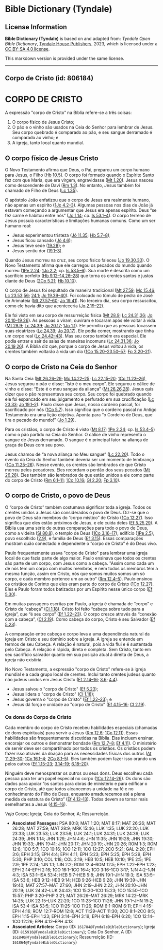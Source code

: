 # Bible Dictionary (Tyndale)

## License Information

**Bible Dictionary (Tyndale)** is based on and adapted from: _Tyndale Open Bible Dictionary_, [Tyndale House Publishers](https://tyndaleopenresources.com/), 2023, which is licensed under a [CC BY-SA 4.0 license](https://creativecommons.org/licenses/by-sa/4.0/legalcode.en).

This markdown version is provided under the same license.



--------------------------------

## Corpo de Cristo (id: 806184)

CORPO DE CRISTO
===============

A expressão "corpo de Cristo" na Bíblia refere\-se a três coisas:

1. O corpo físico de Jesus Cristo;
2. O pão e o vinho são usados na Ceia do Senhor para lembrar de Jesus. Seu corpo quebrado é comparado ao pão, e seu sangue derramado é comparado ao vinho; e
3. A igreja, tanto local quanto mundial.

O corpo físico de Jesus Cristo
------------------------------

O Novo Testamento afirma que Deus, o Pai, preparou um corpo humano para Jesus, o Filho ([Hb 10\.5](https://ref.ly/Heb10:5)). O corpo foi formado quando o Espírito Santo fez com que Maria, que era virgem, engravidasse ([Mt 1\.20](https://ref.ly/Matt1:20)). Jesus nasceu como descendente de Davi ([Rm 1\.3](https://ref.ly/Rom1:3)). No entanto, Jesus também foi chamado de Filho de Deus ([Lc 1\.35](https://ref.ly/Luke1:35)).

O apóstolo João enfatizou que o corpo de Jesus era realmente humano, não apenas um espírito ([1Jo 4\.2–3](https://ref.ly/1John4:2-1John4:3)). Algumas pessoas nos dias de João já estavam começando a argumentar que Jesus era apenas espírito. Deus “se fez carne e habitou entre nós” ([Jo 1\.14](https://ref.ly/John1:14); cp. [Is 53\.1–4](https://ref.ly/Isa53:1-Isa53:4)). O corpo terreno de Jesus possuía características e limitações humanas comuns. Como um ser humano real:

* Jesus experimentou tristeza ([Jó 11\.35](https://ref.ly/John11:35); [Hb 5\.7–8](https://ref.ly/Heb5:7-Heb5:8));
* Jesus ficou cansado ([Jó 4\.6](https://ref.ly/John4:6));
* Jesus teve sede ([19\.28](https://ref.ly/John19:28)); e
* Jesus sentiu dor ([19\.1–3](https://ref.ly/John19:1-John19:3)).

Quando Jesus morreu na cruz, seu corpo físico faleceu ([Jo 19\.30,33](https://ref.ly/John19:30,John19:33)). O Novo Testamento afirma que ele carregou os pecados do mundo quando morreu ([1Pe 2\.24](https://ref.ly/1Pet2:24); [1Jo 2\.2](https://ref.ly/1John2:2); cp. [Is 53\.5–6](https://ref.ly/Isa53:5-Isa53:6)). Sua morte é descrita como um sacrifício perfeito ([Hb 9\.12–14,26–28](https://ref.ly/Heb9:12-Heb9:14,Heb9:26-Heb9:28)) que torna os crentes santos e justos diante de Deus ([2Co 5\.21](https://ref.ly/2Cor5:21); [Hb 10\.10](https://ref.ly/Heb10:10)).

O corpo de Jesus foi sepultado de maneira tradicional ([Mt 27\.59](https://ref.ly/Matt27:59); [Mc 15\.46](https://ref.ly/Mark15:46); [Lc 23\.53,56](https://ref.ly/Luke23:53,Luke23:56); [24\.1](https://ref.ly/Luke24:1); [Jo 19\.39–40](https://ref.ly/John19:39-John19:40)). Foi colocado no túmulo de pedra de José de Arimateia ([Mt 27\.57–60](https://ref.ly/Matt27:57-Matt27:60); [Jo 19\.41](https://ref.ly/John19:41)). No terceiro dia, seu corpo ressuscitou, como ele havia dito que aconteceria ([Jo 2\.19–22](https://ref.ly/John2:19-John2:22)).

Ele foi visto em seu corpo de ressurreição física ([Mt 28\.9](https://ref.ly/Matt28:9); [Lc 24\.31,36](https://ref.ly/Luke24:31,Luke24:36); [Jo 20\.10–19,26](https://ref.ly/John20:10-John20:19,John20:26)). As pessoas o viram, ouviram e tocaram após ele voltar à vida. ([Mt 28\.9](https://ref.ly/Matt28:9); [Lc 24\.39](https://ref.ly/Luke24:39); [Jo 20\.17](https://ref.ly/John20:17); [1Jo 1\.1](https://ref.ly/1John1:1)). Ele permitiu que as pessoas tocassem suas cicatrizes ([Lc 24\.39](https://ref.ly/Luke24:39); [Jo 20\.17](https://ref.ly/John20:17)). Ele podia comer, mostrando que tinha um corpo real ([Lc 24\.42–43](https://ref.ly/Luke24:42-Luke24:43)). Mas seu corpo também era especial. Ele podia entrar e sair de salas de maneiras incomuns ([Lc 24\.31,36](https://ref.ly/Luke24:31,Luke24:36); [Jo 20\.19,26](https://ref.ly/John20:19,John20:26)). A Bíblia diz que, porque o corpo de Jesus voltou à vida, os crentes também voltarão à vida um dia ([1Co 15\.20–23,50–57](https://ref.ly/1Cor15:20-1Cor15:23,1Cor15:50-1Cor15:57); [Fp 3\.20–21](https://ref.ly/Phil3:20-Phil3:21)).

O corpo de Cristo na Ceia do Senhor
-----------------------------------

Na Santa Ceia ([Mt 26\.26–29](https://ref.ly/Matt26:26-Matt26:29); [Mc 14\.22–25](https://ref.ly/Mark14:22-Mark14:25); [Lc 22\.15–20](https://ref.ly/Luke22:15-Luke22:20); [1Co 11\.23–26](https://ref.ly/1Cor11:23-1Cor11:26)), Jesus segurou o pão e disse: “Isto é o meu corpo”. Ele segurou o cálice de vinho e disse: “Este é o meu sangue da aliança” ([Mt 26\.26,28](https://ref.ly/Matt26:26,Matt26:28)). Jesus quis dizer que o pão representava seu corpo. Seu corpo foi quebrado quando ele foi espancado em seu julgamento e perfurado em sua crucificação ([Lc 23\.33](https://ref.ly/Luke23:33); [Jo 19\.1–2](https://ref.ly/John19:1-John19:2)). Paulo disse que Jesus, nosso cordeiro pascal, foi sacrificado por nós ([1Co 5\.7](https://ref.ly/1Cor5:7)). Isso significa que o cordeiro pascal no Antigo Testamento era uma lição objetiva. Aponta para “o Cordeiro de Deus, que tira o pecado do mundo!” ([Jo 1\.29](https://ref.ly/John1:29)).

Para os cristãos, o corpo de Cristo é visto ([Mt 8\.17](https://ref.ly/Matt8:17); [1Pe 2\.24](https://ref.ly/1Pet2:24); cp. [Is 53\.4–5](https://ref.ly/Isa53:4-Isa53:5)) como o pão partido na Ceia do Senhor. O cálice de vinho representa o sangue de Jesus derramado. O sangue é o principal fator na aliança de graça de Deus com seu povo.

Jesus chamou de “a nova aliança no Meu sangue” ([Lc 22\.20](https://ref.ly/Luke22:20)). Todo o evento da Ceia do Senhor também deveria ser um momento de lembrança ([1Co 11\.25–26](https://ref.ly/1Cor11:25-1Cor11:26)). Nesse evento, os crentes são lembrados de que Cristo morreu pelos pecadores. Eles recordam o perdão dos seus pecados ([Mt 26\.28](https://ref.ly/Matt26:28)). Eles também são lembrados de que estão unidos a ele como parte do corpo de Cristo ([Rm 6\.1–11](https://ref.ly/Rom6:1-Rom6:11); [1Co 10\.16](https://ref.ly/1Cor10:16); [Gl 2\.20](https://ref.ly/Gal2:20); [Fp 3\.10](https://ref.ly/Phil3:10)).

O corpo de Cristo, o povo de Deus
---------------------------------

O “corpo de Cristo” também costumava significar toda a igreja. Todos os crentes unidos a Jesus são considerados o povo de Deus. Diz\-se que o povo de Deus são membros do “corpo místico” de Cristo ([1Co 12\.27](https://ref.ly/1Cor12:27)). Isso significa que eles estão próximos de Jesus, e ele cuida deles ([Ef 5\.25,29](https://ref.ly/Eph5:25,Eph5:29)). A Bíblia usa uma série de outras comparações para todo o povo de Deus, como a videira ([Sl 80\.8](https://ref.ly/Ps80:8)), o templo de Deus ([1Co 3\.16–17](https://ref.ly/1Cor3:16-1Cor3:17)), edifício ([1Pe 2\.5](https://ref.ly/1Pet2:5)), povo escolhido ([2\.9](https://ref.ly/1Pet2:9)), e família de Deus ([Ef 3\.15](https://ref.ly/Eph3:15)). Essas comparações mostram quão conectado e dependente o “corpo de Cristo” é do Deus vivo.

Paulo frequentemente usava "corpo de Cristo" para lembrar uma igreja local de que fazia parte de algo maior. Paulo ensinava que todos os crentes são parte de um corpo, com Jesus como a cabeça. "Assim como cada um de nós tem um corpo com muitos membros, e nem todos os membros têm a mesma função, assim em Cristo, nós que somos muitos somos um só corpo, e cada membro pertence um ao outro" ([Rm 12\.4–5](https://ref.ly/Rom12:4-Rom12:5)). Paulo ensinou os cristãos de Corinto que eles eram parte do corpo de Cristo ([1Co 12\.27](https://ref.ly/1Cor12:27)). Eles e Paulo foram todos batizados por um Espírito nesse único corpo ([Ef 5\.30](https://ref.ly/Eph5:30)).

Em muitas passagens escritas por Paulo, a igreja é chamada de “corpo” e Cristo de “cabeça” ([Cl 1\.18](https://ref.ly/Col1:18)). Cristo foi feito “cabeça sobre tudo para a igreja”, que “é seu corpo” ([Ef 1\.22–23](https://ref.ly/Eph1:22-Eph1:23)). O corpo cresce através da “conexão com a cabeça”, ([Cl 2\.19](https://ref.ly/Col2:19)). Como cabeça do corpo, Cristo é seu Salvador ([Ef 5\.23](https://ref.ly/Eph5:23)).

A comparação entre cabeça e corpo leva a uma dependência natural da igreja em Cristo e seu domínio sobre a igreja. A igreja se entende em termos de seu Cabeça. A relação é natural, pois a vida flui e é sustentada pelo Cabeça. A relação é rápida, direta e completa. Sem Cristo, tanto em seu sacrifício salvador quanto em sua posição atual à direita de Deus, a igreja não existiria.

No Novo Testamento, a expressão "corpo de Cristo" refere\-se à igreja mundial e a cada grupo local de crentes. Inclui tanto crentes judeus quanto não judeus unidos em Jesus Cristo ([Ef 2\.14–16](https://ref.ly/Eph2:14-Eph2:16); [3\.6](https://ref.ly/Eph3:6); [4\.4](https://ref.ly/Eph4:4)).

* Jesus salvou o "corpo de Cristo" ([Ef 5\.23](https://ref.ly/Eph5:23));
* Jesus lidera o "corpo de Cristo" ([Cl 1\.18](https://ref.ly/Col1:18));
* Jesus governa o "corpo de Cristo" ([Ef 1\.22–23](https://ref.ly/Eph1:22-Eph1:23)); e
* Jesus dá força e unidade ao "corpo de Cristo" ([Ef 4\.15–16](https://ref.ly/Eph4:15-Eph4:16); [Cl 2\.19](https://ref.ly/Col2:19)).

### Os dons do Corpo de Cristo

Cada membro do corpo de Cristo recebeu habilidades especiais (chamadas de dons espirituais) para servir a Jesus ([Rm 12\.6](https://ref.ly/Rom12:6); [1Co 12\.11](https://ref.ly/1Cor12:11)). Essas habilidades são frequentemente discutidas na Bíblia. Elas incluem ensinar, encorajar os outros e demonstrar bondade ([Rm 12\.7–8](https://ref.ly/Rom12:7-Rom12:8); [Ef 4\.11](https://ref.ly/Eph4:11)). O ministério de servir deve ser compartilhado por todos os cristãos. Os cristãos podem fazer isso através da doação para as necessidades físicas dos outros ([At 11\.29–30](https://ref.ly/Acts11:29-Acts11:30); [1Co 16\.1–4](https://ref.ly/1Cor16:1-1Cor16:4); [2Co 8\.1–5](https://ref.ly/2Cor8:1-2Cor8:5)). Eles também podem fazer isso orando uns pelos outros ([Ef 1\.15–23](https://ref.ly/Eph1:15-Eph1:23); [3\.14–19](https://ref.ly/Eph3:14-Eph3:19); [6\.18–20](https://ref.ly/Eph6:18-Eph6:20)).

Ninguém deve menosprezar os outros ou seus dons. Deus escolheu cada pessoa para ter um papel especial no corpo ([1Co 12\.14–26](https://ref.ly/1Cor12:14-1Cor12:26)). Os dons são dados para apoiar “os santos para obras de ministério e para edificar o corpo de Cristo, até que todos alcancemos a unidade na fé e no conhecimento do Filho de Deus, enquanto amadurecemos até a plena medida da estatura de Cristo” ([Ef 4\.12–13](https://ref.ly/Eph4:12-Eph4:13)). Todos devem se tornar mais semelhantes a Jesus ([4\.15–16](https://ref.ly/Eph4:15-Eph4:16)).

*Veja* Corpo; Igreja; Ceia do Senhor, A; Ressurreição.

* **Associated Passages:** PSA 80:8; MAT 1:20; MAT 8:17; MAT 26:26; MAT 26:28; MAT 27:59; MAT 28:9; MRK 15:46; LUK 1:35; LUK 22:20; LUK 23:33; LUK 23:53; LUK 23:56; LUK 24:1; LUK 24:31; LUK 24:36; LUK 24:39; JHN 1:14; JHN 1:29; JHN 4:6; JHN 11:35; JHN 19:28; JHN 19:30; JHN 19:33; JHN 19:41; JHN 20:17; JHN 20:19; JHN 20:26; ROM 1:3; ROM 12:6; 1CO 5:7; 1CO 10:16; 1CO 12:11; 1CO 12:27; 2CO 5:21; GAL 2:20; EPH 3:6; EPH 3:15; EPH 4:4; EPH 4:11; EPH 5:23; EPH 5:25; EPH 5:29; EPH 5:30; PHP 3:10; COL 1:18; COL 2:19; HEB 10:5; HEB 10:10; 1PE 2:5; 1PE 2:9; 1PE 2:24; 1JN 1:1; 1JN 2:2; ROM 12:4–ROM 12:5; EPH 1:22–EPH 1:23; EPH 2:14–EPH 2:16; 1CO 16:1–1CO 16:4; 1CO 3:16–1CO 3:17; 1JN 4:2–1JN 4:3; ISA 53:1–ISA 53:4; HEB 5:7–HEB 5:8; JHN 19:1–JHN 19:3; ISA 53:5–ISA 53:6; HEB 9:12–HEB 9:14; HEB 9:26–HEB 9:28; JHN 19:39–JHN 19:40; MAT 27:57–MAT 27:60; JHN 2:19–JHN 2:22; JHN 20:10–JHN 20:19; LUK 24:42–LUK 24:43; 1CO 15:20–1CO 15:23; 1CO 15:50–1CO 15:57; PHP 3:20–PHP 3:21; MAT 26:26–MAT 26:29; MRK 14:22–MRK 14:25; LUK 22:15–LUK 22:20; 1CO 11:23–1CO 11:26; JHN 19:1–JHN 19:2; ISA 53:4–ISA 53:5; 1CO 11:25–1CO 11:26; ROM 6:1–ROM 6:11; EPH 4:15–EPH 4:16; ROM 12:7–ROM 12:8; ACT 11:29–ACT 11:30; 2CO 8:1–2CO 8:5; EPH 1:15–EPH 1:23; EPH 3:14–EPH 3:19; EPH 6:18–EPH 6:20; 1CO 12:14–1CO 12:26; EPH 4:12–EPH 4:13
* **Associated Articles:** Corpo (ID: `161784@TyndaleBibleDictionary`); Igreja (ID: `815916@TyndaleBibleDictionary`); Ceia Do Senhor, A (ID: `161840@TyndaleBibleDictionary`); Ressurreição (ID: `161864@TyndaleBibleDictionary`)

